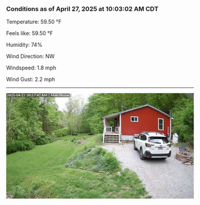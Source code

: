 ### Conditions as of April 27, 2025 at 10:03:02 AM CDT 

Temperature: 59.50 &deg;F

Feels like: 59.50 &deg;F

Humidity: 74%

Wind Direction: NW

Windspeed: 1.8 mph

Wind Gust: 2.2 mph

---

<img src="./images/latest.jpeg"/>

